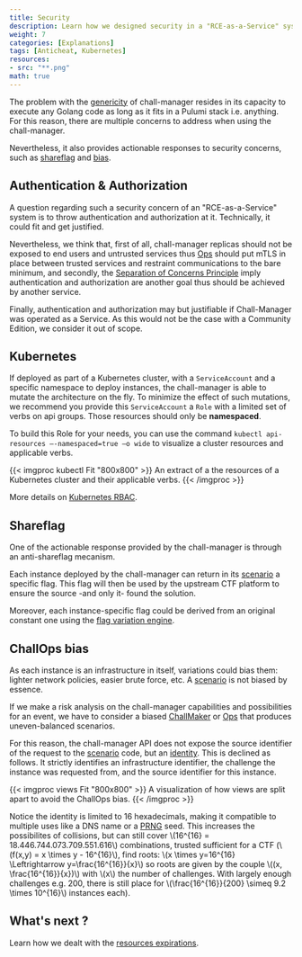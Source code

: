 ```yaml
---
title: Security
description: Learn how we designed security in a "RCE-as-a-Service" system, and how we used its features for security purposes.
weight: 7
categories: [Explanations]
tags: [Anticheat, Kubernetes]
resources:
- src: "**.png"
math: true
---
```


The problem with the [genericity](/docs/chall-manager/design/genericity) of chall-manager resides in its capacity to execute any Golang code as long as it fits in a Pulumi stack i.e. anything. For this reason, there are multiple concerns to address when using the chall-manager.

Nevertheless, it also provides actionable responses to security concerns, such as [shareflag](#shareflag) and [bias](#challops-bias).

## Authentication & Authorization

A question regarding such a security concern of an "RCE-as-a-Service" system is to throw authentication and authorization at it. Technically, it could fit and get justified.

Nevertheless, we think that, first of all, chall-manager replicas should not be exposed to end users and untrusted services thus [Ops](/docs/chall-manager/glossary#ops) should put mTLS in place between trusted services and restraint communications to the bare minimum, and secondly, the [Separation of Concerns Principle](https://en.wikipedia.org/wiki/Separation_of_concerns) imply authentication and authorization are another goal thus should be achieved by another service.

Finally, authentication and authorization may but justifiable if Chall-Manager was operated as a Service. As this would not be the case with a Community Edition, we consider it out of scope.

## Kubernetes

If deployed as part of a Kubernetes cluster, with a `ServiceAccount` and a specific namespace to deploy instances, the chall-manager is able to mutate the architecture on the fly. To minimize the effect of such mutations, we recommend you provide this `ServiceAccount` a `Role` with a limited set of verbs on api groups. Those resources should only be **namespaced**.

To build this Role for your needs, you can use the command `kubectl api-resources –-namespaced=true –o wide` to visualize a cluster resources and applicable verbs.

{{< imgproc kubectl Fit "800x800" >}}
An extract of a the resources of a Kubernetes cluster and their applicable verbs.
{{< /imgproc >}}

More details on [Kubernetes RBAC](https://kubernetes.io/docs/reference/access-authn-authz/rbac/).

## Shareflag

One of the actionable response provided by the chall-manager is through an anti-shareflag mecanism.

Each instance deployed by the chall-manager can return in its [scenario](/docs/chall-manager/glossary#scenario) a specific flag. This flag will then be used by the upstream CTF platform to ensure the source -and only it- found the solution.

Moreover, each instance-specific flag could be derived from an original constant one using the [flag variation engine](/docs/chall-manager/design/software-development-kit#flag-variation-engine).

## ChallOps bias

As each instance is an infrastructure in itself, variations could bias them: lighter network policies, easier brute force, etc.
A [scenario](/docs/chall-manager/glossary#scenario) is not biased by essence.

If we make a risk analysis on the chall-manager capabilities and possibilities for an event, we have to consider a biased [ChallMaker](/docs/chall-manager/glossary#challmaker) or [Ops](/docs/chall-manager/glossary#ops) that produces uneven-balanced scenarios.

For this reason, the chall-manager API does not expose the source identifier of the request to the [scenario](/docs/chall-manager/glossary#scenario) code, but an [identity](/docs/chall-manager/glossary#identity). This is declined as follows. It strictly identifies an infrastructure identifier, the challenge the instance was requested from, and the source identifier for this instance.

{{< imgproc views Fit "800x800" >}}
A visualization of how views are split apart to avoid the ChallOps bias.
{{< /imgproc >}}

Notice the identity is limited to 16 hexadecimals, making it compatible to multiple uses like a DNS name or a [PRNG](https://en.wikipedia.org/wiki/Pseudorandom_number_generator) seed. This increases the possibilites of collisions, but can still cover \\(16^{16} = 18.446.744.073.709.551.616\\) combinations, trusted sufficient for a CTF (\\(f(x,y) = x \times y - 16^{16}\\), find roots: \\(x \times y=16^{16} \Leftrightarrow y=\frac{16^{16}}{x}\\) so roots are given by the couple \\((x, \frac{16^{16}}{x})\\) with \\(x\\\) the number of challenges. With largely enough challenges e.g. 200, there is still place for \\(\frac{16^{16}}{200} \simeq 9.2 \times 10^{16}\\) instances each).

## What's next ?

Learn how we dealt with the [resources expirations](/docs/chall-manager/design/expiration).
